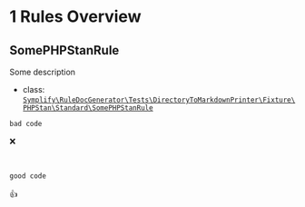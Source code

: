 # 1 Rules Overview

## SomePHPStanRule

Some description

- class: [`Symplify\RuleDocGenerator\Tests\DirectoryToMarkdownPrinter\Fixture\PHPStan\Standard\SomePHPStanRule`](Fixture/PHPStan/Standard/SomePHPStanRule.php)

```php
bad code
```

:x:

<br>

```php
good code
```

:+1:

<br>
